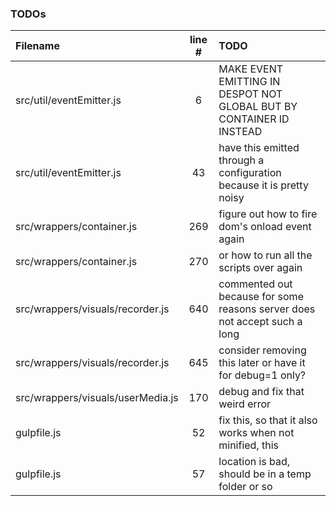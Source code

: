 ### TODOs
| Filename | line # | TODO
|:------|:------:|:------
| src/util/eventEmitter.js | 6 | MAKE EVENT EMITTING IN DESPOT NOT GLOBAL BUT BY CONTAINER ID INSTEAD
| src/util/eventEmitter.js | 43 | have this emitted through a configuration because it is pretty noisy
| src/wrappers/container.js | 269 | figure out how to fire dom's onload event again
| src/wrappers/container.js | 270 | or how to run all the scripts over again
| src/wrappers/visuals/recorder.js | 640 | commented out because for some reasons server does not accept such a long
| src/wrappers/visuals/recorder.js | 645 | consider removing this later or have it for debug=1 only?
| src/wrappers/visuals/userMedia.js | 170 | debug and fix that weird error
| gulpfile.js | 52 | fix this, so that it also works when not minified, this
| gulpfile.js | 57 | location is bad, should be in a temp folder or so